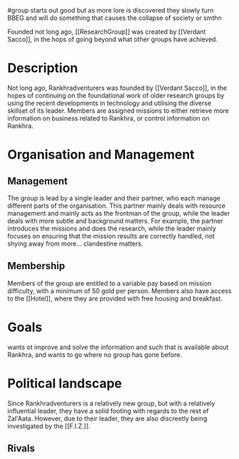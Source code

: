 #group 
starts out good but as more lore is discovered they slowly turn BBEG and will do something that causes the collapse of society or smthn

Founded not long ago, [[ResearchGroup]] was created by [[Verdant Sacco]], in the hops of going beyond what other groups have achieved.

# Description
Not long ago, Rankhradventurers was founded by [[Verdant Sacco]], in the hopes of continuing on the foundational work of older research groups by using the recent developments in technology and utilising the diverse skillset of its leader. Members are assigned missions to either retrieve more information on business related to Rankhra, or control information on Rankhra.

# Organisation and Management
## Management
The group is lead by a single leader and their partner, who each manage different parts of the organisation. This partner mainly deals with resource management and mainly acts as the frontman of the group, while the leader deals with more subtle and background matters. For example, the partner introduces the missions and does the research, while the leader mainly focuses on ensuring that the mission results are correctly handled, not shying away from more... clandestine matters.

## Membership
Members of the group are entitled to a variable pay based on mission difficulty, with a minimum of 50 gold per person. Members also have access to the [[Hotel]], where they are provided with free housing and breakfast.

# Goals
wants ot improve and solve the information and such that is available about Rankhra, and wants to go where no group has gone before.
# Political landscape
Since Rankhradventurers is a relatively new group, but with a relatively influential leader, they have a solid footing with regards to the rest of Zal'Aata. However, due to their leader, they are also discreetly being investigated by the [[F.I.Z.]]. 
## Rivals